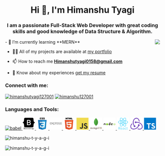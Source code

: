 <h1 align="center">Hi 👋, I'm Himanshu Tyagi</h1> 

<h3 align="center">I am a passionate Full-Stack Web Developer with great coding skills and good knowledge of Data Structure & Algorithm.</h3>
<img align="right" src="https://media.tenor.com/zzntm2_9B3gAAAAC/hacker.gif" />
- 🌱 I’m currently learning **MERN**

- 👨‍💻 All of my projects are available at [my portfolio](https://himanshu-t-y-a-g-i.github.io)

- 📫 How to reach me **Himanshutyagi0158@gmail.com**

- 📄 Know about my experiences [get my resume](https://drive.google.com/file/d/1dADDjdbFOyaUgFNYYm3ptKvPTE84Bgbe/view?usp=share_link)



<h3 align="left">Connect with me:</h3>
<p align="left">
<a href="https://linkedin.com/in/himanshutyagi127001" target="blank"><img align="center" src="https://raw.githubusercontent.com/rahuldkjain/github-profile-readme-generator/master/src/images/icons/Social/linked-in-alt.svg" alt="himanshutyagi127001" height="30" width="40" /></a>
<a href="https://www.hackerrank.com/himanshu127001" target="blank"><img align="center" src="https://raw.githubusercontent.com/rahuldkjain/github-profile-readme-generator/master/src/images/icons/Social/hackerrank.svg" alt="himanshu127001" height="30" width="40" /></a>
</p>

<h3 align="left">Languages and Tools:</h3>
<p align="left"> <a href="https://babeljs.io/" target="_blank" rel="noreferrer"> <img src="https://www.vectorlogo.zone/logos/babeljs/babeljs-icon.svg" alt="babel" width="40" height="40"/> </a> <a href="https://getbootstrap.com" target="_blank" rel="noreferrer"> <img src="https://raw.githubusercontent.com/devicons/devicon/master/icons/bootstrap/bootstrap-plain-wordmark.svg" alt="bootstrap" width="40" height="40"/> </a> <a href="https://www.w3schools.com/css/" target="_blank" rel="noreferrer"> <img src="https://raw.githubusercontent.com/devicons/devicon/master/icons/css3/css3-original-wordmark.svg" alt="css3" width="40" height="40"/> </a> <a href="https://expressjs.com" target="_blank" rel="noreferrer"> <img src="https://raw.githubusercontent.com/devicons/devicon/master/icons/express/express-original-wordmark.svg" alt="express" width="40" height="40"/> </a> <a href="https://www.w3.org/html/" target="_blank" rel="noreferrer"> <img src="https://raw.githubusercontent.com/devicons/devicon/master/icons/html5/html5-original-wordmark.svg" alt="html5" width="40" height="40"/> </a> <a href="https://developer.mozilla.org/en-US/docs/Web/JavaScript" target="_blank" rel="noreferrer"> <img src="https://raw.githubusercontent.com/devicons/devicon/master/icons/javascript/javascript-original.svg" alt="javascript" width="40" height="40"/> </a> <a href="https://www.mongodb.com/" target="_blank" rel="noreferrer"> <img src="https://raw.githubusercontent.com/devicons/devicon/master/icons/mongodb/mongodb-original-wordmark.svg" alt="mongodb" width="40" height="40"/> </a> <a href="https://nodejs.org" target="_blank" rel="noreferrer"> <img src="https://raw.githubusercontent.com/devicons/devicon/master/icons/nodejs/nodejs-original-wordmark.svg" alt="nodejs" width="40" height="40"/> </a> <a href="https://reactjs.org/" target="_blank" rel="noreferrer"> <img src="https://raw.githubusercontent.com/devicons/devicon/master/icons/react/react-original-wordmark.svg" alt="react" width="40" height="40"/> </a> <a href="https://redux.js.org" target="_blank" rel="noreferrer"> <img src="https://raw.githubusercontent.com/devicons/devicon/master/icons/redux/redux-original.svg" alt="redux" width="40" height="40"/> </a> <a href="https://www.typescriptlang.org/" target="_blank" rel="noreferrer"> <img src="https://raw.githubusercontent.com/devicons/devicon/master/icons/typescript/typescript-original.svg" alt="typescript" width="40" height="40"/> </a> </p>


<p display="block"><img align="center" src="https://github-readme-stats.vercel.app/api/top-langs?username=himanshu-t-y-a-g-i&show_icons=true&locale=en&layout=compact" alt="himanshu-t-y-a-g-i" /></p>
<p display="block"><img align="center" src="https://github-readme-stats.vercel.app/api?username=himanshu-t-y-a-g-i&show_icons=true&locale=en" alt="himanshu-t-y-a-g-i" /></p>
